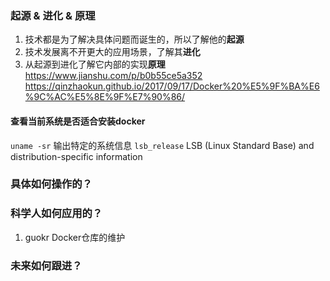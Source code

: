 ### 起源 & 进化 & 原理
1. 技术都是为了解决具体问题而诞生的，所以了解他的**起源**
2. 技术发展离不开更大的应用场景，了解其**进化**
3. 从起源到进化了解它内部的实现**原理**
https://www.jianshu.com/p/b0b55ce5a352
https://qinzhaokun.github.io/2017/09/17/Docker%20%E5%9F%BA%E6%9C%AC%E5%8E%9F%E7%90%86/

#### 查看当前系统是否适合安装docker
`uname -sr` 输出特定的系统信息
`lsb_release` LSB (Linux Standard Base) and distribution-specific information


### 具体如何操作的？


### 科学人如何应用的？
1. guokr Docker仓库的维护

### 未来如何跟进？
